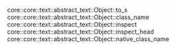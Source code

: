 core::core::text::abstract_text::Object::to_s
core::core::text::abstract_text::Object::class_name
core::core::text::abstract_text::Object::inspect
core::core::text::abstract_text::Object::inspect_head
core::core::text::abstract_text::Object::native_class_name